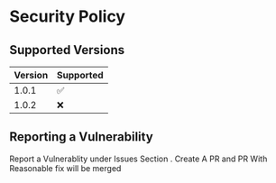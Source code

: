 # Security Policy

## Supported Versions


| Version | Supported          |
| ------- | ------------------ |
| 1.0.1   | :white_check_mark: |
| 1.0.2   | :x:                |


## Reporting a Vulnerability

Report a Vulnerablity under Issues Section . Create A PR and PR With Reasonable fix will be merged 
